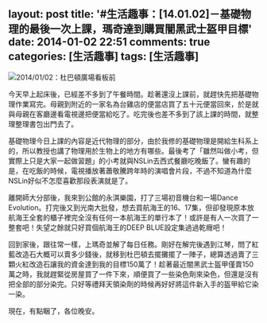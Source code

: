 layout: post
title: '#生活趣事：[14.01.02]－基礎物理的最後一次上課，瑪奇達到購買闇黑武士盔甲目標'
date: 2014-01-02 22:51
comments: true
categories: [生活趣事]
tags: [生活趣事]
---
![2014/01/02：杜巴頓廣場看板前](http://user-image.logdown.io/user/412/blog/4012/post/171800/52BnUazEShmAjsOEvT8H_mabinogi_2014_01_02_001.jpg)

今天早上起床後，已經差不多到了午餐時間。趁著還沒上課前，就趕快先把基礎物理作業寫完。母親到附近的一家名為台雞店的便當店買了五十元便當回來，於是就與母親在客廳邊看電視邊把便當給吃了。吃完後也差不多到了該上課的時間，就整理整理書包出門去了。

基礎物理今日上課的內容是近代物理的部分，由於我修的基礎物理是開給生科系上的，所以教授也講了物理用於生物上的地方有哪些。最後考了「雖然叫做小考，但實際上只是大家一起做習題」的小考就與NSLin去西式餐廳吃晚飯了。蠻有趣的是，在吃飯的時候，電視播放著蕭敬騰跨年時的演唱會片段，不過不知道為什麼NSLin好似不怎麼喜歡那段表演就是了。

離開師大分部後，我來到公館的永淇樂園，打了三場初音機台和一場Dance Evolution。打完後又到光南大批發，想去買航海王的16、17集，但卻發現原本放航海王全套的櫃子裡完全沒有任何一本航海王的單行本了！或許是有人一次買了一整套吧！失望之餘就只好買個航海王的DEEP BLUE設定集過過乾癮吧！

回到家後，跟往常一樣，上瑪奇並解了每日任務。剛好在解完後遇到江琴，問了紅藍改造石大概可以賣多少錢後，就移到杜巴頓去擺攤擺了一陣子，總算透過賣了三顆火紅改造石讓我的資金達到我的目標150萬了！趁著最近闇黑武士盔甲僅賣150萬之時，我就趕緊從房屋買了一件下來，順便買了一些染色劑來染色，但還是沒有把全部的部分染完。只好等禮拜天領染劑的時候再好好將這件新入手的盔甲給它染一染。

現在，有點睏了，各位晚安。

